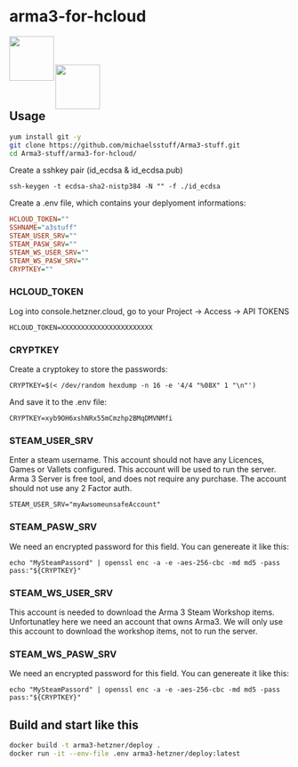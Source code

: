 # arma3-for-hcloud

<a href="url">
<img src="https://community.bistudio.com/wikidata/images/8/80/Arma_3_logo_black.png" align="left" height="80" ></a>
<br />  
<br />  
<br />  
<a href="url"><img src="https://docs.hetzner.cloud/images/logo.svg" align="left" height="80" ></a>
<br />  
<br />  
<br />  

## Usage

```sh
yum install git -y
git clone https://github.com/michaelsstuff/Arma3-stuff.git
cd Arma3-stuff/arma3-for-hcloud/
```

Create a sshkey pair (id_ecdsa & id_ecdsa.pub)

`ssh-keygen -t ecdsa-sha2-nistp384 -N "" -f ./id_ecdsa`

Create a .env file, which contains your deplyoment informations:

```ini
HCLOUD_TOKEN=""
SSHNAME="a3stuff"
STEAM_USER_SRV=""
STEAM_PASW_SRV=""
STEAM_WS_USER_SRV=""
STEAM_WS_PASW_SRV=""
CRYPTKEY=""
```

### HCLOUD_TOKEN

Log into  console.hetzner.cloud, go to your Project -> Access -> API TOKENS

``HCLOUD_TOKEN=XXXXXXXXXXXXXXXXXXXXXXX``

### CRYPTKEY

Create a cryptokey to store the passwords:

`CRYPTKEY=$(< /dev/random hexdump -n 16 -e '4/4 "%08X" 1 "\n"')`

And save it to the  .env file:

`CRYPTKEY=xyb9OH6xshNRx55mCmzhp2BMqDMVNMfi`

### STEAM_USER_SRV

Enter a steam username. This account should not have any Licences, Games or Vallets configured. 
This account will be used to run the server. Arma 3 Server is free tool, and does not require any purchase.
The account should not use any 2 Factor auth. 

`STEAM_USER_SRV="myAwsomeunsafeAccount"`

### STEAM_PASW_SRV

We need an encrypted password for this field. You can genereate it like this:

`echo "MySteamPassord" | openssl enc -a -e -aes-256-cbc -md md5 -pass pass:"${CRYPTKEY}"`

### STEAM_WS_USER_SRV

This account is needed to download the Arma 3 Steam Workshop items. Unfortunatley here we need an account that owns Arma3.
We will only use this account to download the workshop items, not to run the server.

### STEAM_WS_PASW_SRV

We need an encrypted password for this field. You can genereate it like this:

`echo "MySteamPassord" | openssl enc -a -e -aes-256-cbc -md md5 -pass pass:"${CRYPTKEY}"`

## Build and start like this

```sh
docker build -t arma3-hetzner/deploy .
docker run -it --env-file .env arma3-hetzner/deploy:latest
```
